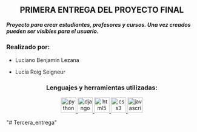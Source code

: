 <h2 align="center">PRIMERA ENTREGA DEL PROYECTO FINAL</h2>
<p align="left">

 ***Proyecto para crear estudiantes, profesores y cursos. Una vez creados pueden ser visibles para el usuario.***

</p>
<h3 align="left">Realizado por: </h3>

<p align="left">

* Luciano Benjamín Lezana

* Lucía Roig Seigneur

</p>

<h3 align="center">Lenguajes y herramientas utilizadas:</h3>
 <p align="center">
 <a href="https://www.python.org/doc/" target="_blank" rel="noreferrer"> 
<img src="https://cdn3.iconfinder.com/data/icons/logos-and-brands-adobe/512/267_Python-512.png" alt="python" width="40" height="40"/> </a> 
 <a href="https://www.djangoproject.com/" target="_blank" rel="noreferrer"> 
<img src="https://uxwing.com/wp-content/themes/uxwing/download/brands-and-social-media/django-icon.png" alt="django" width="40" height="40"/> </a> 
 <a href="https://www.w3.org/html/" target="_blank" rel="noreferrer"> 
<img src="https://i.ibb.co/M7WkcDY/HTML.png" alt="html5" width="40" height="40"/> </a> 
<a href="https://www.w3schools.com/css/" target="_blank" rel="noreferrer"> 
<img src="https://i.ibb.co/1znfnp9/CSS.png" alt="css3" width="40" height="40"/> </a> 
<a href="https://developer.mozilla.org/en-US/docs/Web/JavaScript" target="_blank" rel="noreferrer"> 
<img src="https://i.ibb.co/K5rTsj2/JS.png" alt="javascript" width="40" height="40"/> </a>
 </p>"# Tercera_entrega" 
